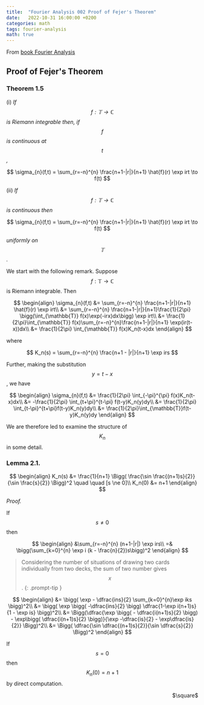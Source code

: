 ```yaml
---
title:  "Fourier Analysis 002 Proof of Fejer's Theorem"
date:   2022-10-31 16:00:00 +0200
categories: math
tags: fourier-analysis
math: true
---
```



From [book Fourier Analysis](https://www.cambridge.org/core/books/fourier-analysis/132E61BE81FD1190F35F9631089CA132)

## Proof of Fejer's Theorem

### Theorem 1.5

(i)
*If $$f: \mathbb{T} \to \mathbb{C}$$ is Riemann integrable then, if $$f$$ is continuous at $$t$$,*

$$
\sigma_{n}(f,t) = \sum_{r=-n}^{n} \frac{n+1-|r|}{n+1} \hat{f}(r) \exp irt \to f(t)
$$

(ii)
*If $$f:\mathbb{T} \to \mathbb{C}$$ is continuous then*

$$
\sigma_{n}(f,t) = \sum_{r=-n}^{n} \frac{n+1-|r|}{n+1} \hat{f}(r) \exp irt \to f(t)
$$

*uniformly on $$\mathbb{T}$$.*


We start with the following remark.
Suppose $$f: \mathbb{T} \to \mathbb{C}$$ is Riemann integrable.
Then

$$
\begin{align}
\sigma_{n}(f,t) &= \sum_{r=-n}^{n} \frac{n+1-|r|}{n+1} \hat{f}(r) \exp irt\\
&= \sum_{r=-n}^{n} \frac{n+1-|r|}{n+1}\frac{1}{2\pi} \bigg(\int_{\mathbb{T}} f(x)\exp(-irx)dx\bigg) \exp irt\\
&= \frac{1}{2\pi}\int_{\mathbb{T}} f(x)\sum_{r=-n}^{n}\frac{n+1-|r|}{n+1} \exp(ir(t-x))dx\\
&= \frac{1}{2\pi} \int_{\mathbb{T}} f(x)K_n(t-x)dx
\end{align}
$$

where

$$
K_n(s) = \sum_{r=-n}^{n} \frac{n+1 - |r|}{n+1} \exp irs
$$

Further, making the substitution $$y = t-x$$, we have

$$
\begin{align}
\sigma_{n}(f,t) &= \frac{1}{2\pi} \int_{-\pi}^{\pi} f(x)K_n(t-x)dx\\
&= -\frac{1}{2\pi} \int_{t+\pi}^{t-\pi} f(t-y)K_n(y)dy\\
&= \frac{1}{2\pi} \int_{t-\pi}^{t+\pi}f(t-y)K_n(y)dy\\
&= \frac{1}{2\pi}\int_{\mathbb{T}}f(t-y)K_n(y)dy
\end{align}
$$

We are therefore led to examine the structure of $$K_n$$ in some detail.

### Lemma 2.1.


$$
\begin{align}
K_n(s) &= \frac{1}{n+1} \Bigg( \frac{\sin \frac{(n+1)s}{2}}{\sin \frac{s}{2}} \Bigg)^2 \quad \quad [s \ne 0]\\
K_n(0) &= n+1
\end{align}
$$


*Proof.*

If $$s \ne 0 $$ then

$$
\begin{align}
&\sum_{r=-n}^{n} (n+1-|r|) \exp irs\\
=& \bigg(\sum_{k=0}^{n} \exp i (k - \frac{n}{2})s\bigg)^2
\end{align}
$$


> Considering the number of situations of drawing two cards individually from two decks, the sum of two number gives $$x$$.
{: .prompt-tip }

$$
\begin{align}
&= \bigg( \exp - \dfrac{ins}{2} \sum_{k=0}^{n}\exp iks \bigg)^2\\
&= \bigg( \exp \bigg( -\dfrac{ins}{2} \bigg) \dfrac{1-\exp i(n+1)s}{1 - \exp is} \bigg)^2\\
&= \Bigg(\dfrac{\exp \bigg( - \dfrac{i(n+1)s}{2} \bigg) - \exp\bigg( \dfrac{i(n+1)s}{2} \bigg)}{\exp -\dfrac{is}{2} - \exp\dfrac{is}{2}} \Bigg)^2\\
&= \Bigg( \dfrac{\sin \dfrac{(n+1)s}{2}}{\sin \dfrac{s}{2}} \Bigg)^2
\end{align}
$$

If $$s = 0$$ then $$K_n(0) = n+1 $$ by direct computation.

<p style="text-align: right"> $\square$ </p>

